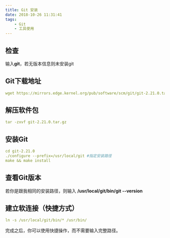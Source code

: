 ```yaml
---
title: Git 安装
date: 2018-10-26 11:31:41
tags:
    - Git
    - 工具使用
---
```

## 检查
输入**git**，若无版本信息则未安装git
## Git下载地址
```yaml
wget https://mirrors.edge.kernel.org/pub/software/scm/git/git-2.21.0.tar.gz
```
## 解压软件包
```yaml
tar -zxvf git-2.21.0.tar.gz
```
## 安装Git
```yaml
cd git-2.21.0
./configure --prefix=/usr/local/git #指定安装路径
make && make install
```
## 查看Git版本
若你是跟我相同的安装路径，则输入 **/usr/local/git/bin/git --version**
## 建立软连接（快捷方式）
```yaml
ln -s /usr/local/git/bin/* /usr/bin/
```
完成之后，你可以使用快捷操作，而不需要输入完整路径。

